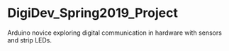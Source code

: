 # DigiDev_Spring2019_Project
Arduino novice exploring digital communication in hardware with sensors and strip LEDs.
